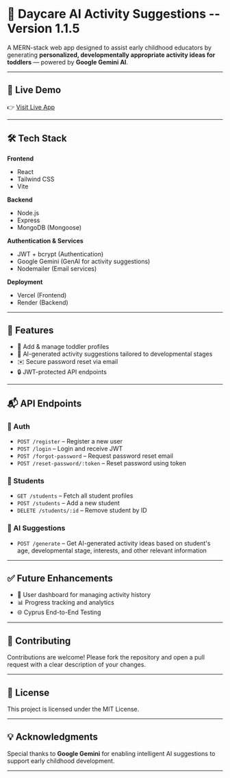 # 🧠 Daycare AI Activity Suggestions -- Version 1.1.5

A MERN-stack web app designed to assist early childhood educators by generating **personalized, developmentally appropriate activity ideas for toddlers** — powered by **Google Gemini AI**.

---

## 🚀 Live Demo

👉 [Visit Live App](https://daycare-ai-activity-suggestions.vercel.app)

---

## 🛠️ Tech Stack

**Frontend**  
- React  
- Tailwind CSS  
- Vite  

**Backend**  
- Node.js  
- Express  
- MongoDB (Mongoose)  

**Authentication & Services**  
- JWT + bcrypt (Authentication)  
- Google Gemini (GenAI for activity suggestions)  
- Nodemailer (Email services)  

**Deployment**  
- Vercel (Frontend)  
- Render (Backend)

---

## 🔐 Features

- 👶 Add & manage toddler profiles  
- 🧠 AI-generated activity suggestions tailored to developmental stages  
- ✉️ Secure password reset via email  
- 🔒 JWT-protected API endpoints  

---

## 📬 API Endpoints

### 🧾 Auth
- `POST /register` – Register a new user  
- `POST /login` – Login and receive JWT  
- `POST /forgot-password` – Request password reset email  
- `POST /reset-password/:token` – Reset password using token  

### 👶 Students
- `GET /students` – Fetch all student profiles  
- `POST /students` – Add a new student  
- `DELETE /students/:id` – Remove student by ID  

### 🤖 AI Suggestions
- `POST /generate` – Get AI-generated activity ideas based on student's age, developmental stage, interests, and other relevant information

---

## ✅ Future Enhancements

- 🧾 User dashboard for managing activity history  
- 📊 Progress tracking and analytics  
- 🌐 Cyprus End-to-End Testing

---

## 🤝 Contributing

Contributions are welcome! Please fork the repository and open a pull request with a clear description of your changes.

---

## 📄 License

This project is licensed under the MIT License.

---

## 💡 Acknowledgments

Special thanks to **Google Gemini** for enabling intelligent AI suggestions to support early childhood development.

---
